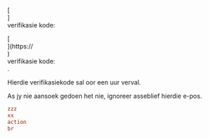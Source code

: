 [<br host>]<br action>verifikasie kode:<br code>

[<br host>](https://<br host>)<br action>verifikasie kode:<br code>.

Hierdie verifikasiekode sal oor een uur verval.

As jy nie aansoek gedoen het nie, ignoreer asseblief hierdie e-pos.

```ini
zzz
xx
action
br
```